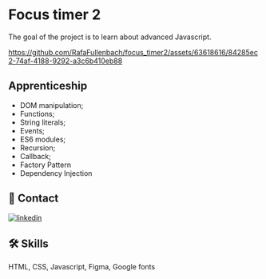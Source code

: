 # Focus timer 2

The goal of the project is to learn about advanced Javascript.

https://github.com/RafaFullenbach/focus_timer2/assets/63618616/84285ec2-74af-4188-9292-a3c6b410eb88

## Apprenticeship

- DOM manipulation;
- Functions;
- String literals;
- Events;
- ES6 modules;
- Recursion;
- Callback;
- Factory Pattern
- Dependency Injection




## 🔗 Contact
[![linkedin](https://img.shields.io/badge/linkedin-0A66C2?style=for-the-badge&logo=linkedin&logoColor=white)](https://www.linkedin.com/in/rafael-carvalho-f%C3%BCllenbach-9b25a6148/)



## 🛠 Skills
HTML, CSS, Javascript, Figma, Google fonts

